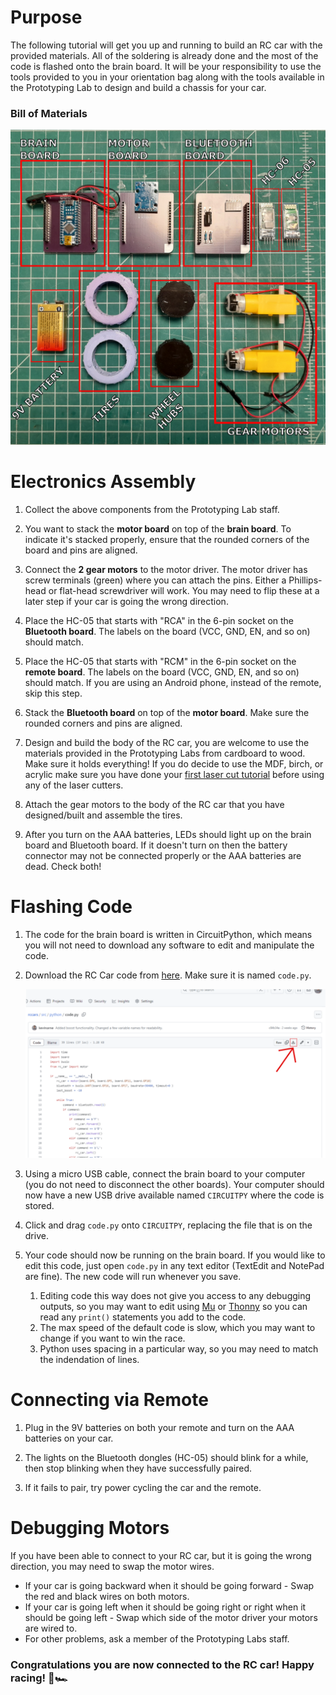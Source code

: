 # Purpose

The following tutorial will get you up and running to build an RC car with the provided materials. All of the soldering is already done and the most of the code is flashed onto the brain board. It will be your responsibility to use the tools provided to you in your orientation bag along with the tools available in the Prototyping Lab to design and build a chassis for your car.

### Bill of Materials

![](/assets/tutorial/component_layout.png)


# Electronics Assembly

1. Collect the above components from the Prototyping Lab staff.

1. You want to stack the **motor board** on top of the **brain board**. To indicate it's stacked properly, ensure that the rounded corners of the board and pins are aligned.

1. Connect the **2 gear motors** to the motor driver. The motor driver has screw terminals (green) where you can attach the pins. Either a Phillips-head or flat-head screwdriver will work. You may need to flip these at a later step if your car is going the wrong direction.

1. Place the HC-05 that starts with "RCA" in the 6-pin socket on the **Bluetooth board**. The labels on the board (VCC, GND, EN, and so on) should match.

1. Place the HC-05 that starts with "RCM" in the 6-pin socket on the **remote board**. The labels on the board (VCC, GND, EN, and so on) should match. If you are using an Android phone, instead of the remote, skip this step.

1. Stack the **Bluetooth board** on top of the **motor board**. Make sure the rounded corners and pins are aligned.

1. Design and build the body of the RC car, you are welcome to use the materials provided in the Prototyping Labs from cardboard to wood. Make sure it holds everything! If you do decide to use the MDF, birch, or acrylic make sure you have done your [first laser cut tutorial](https://gixlabs.github.io/how_to/first_lasercut.html) before using any of the laser cutters.

1. Attach the gear motors to the body of the RC car that you have designed/built and assemble the tires.

1. After you turn on the AAA batteries, LEDs should light up on the brain board and Bluetooth board. If it doesn't turn on then the battery connector may not be connected properly or the AAA batteries are dead. Check both!

# Flashing Code

1. The code for the brain board is written in CircuitPython, which means you will not need to download any software to edit and manipulate the code. 
1. Download the RC Car code from [here](src/python/code.py). Make sure it is named `code.py`.

    ![Image of the button to click](assets/tutorial/dl_code.svg)

1. Using a micro USB cable, connect the brain board to your computer (you do not need to disconnect the other boards). Your computer should now have a new USB drive available named `CIRCUITPY` where the code is stored.
1. Click and drag `code.py` onto `CIRCUITPY`, replacing the file that is on the drive.
1. Your code should now be running on the brain board. If you would like to edit this code, just open `code.py` in any text editor (TextEdit and NotePad are fine). The new code will run whenever you save.
    1. Editing code this way does not give you access to any debugging outputs, so you may want to edit using [Mu](https://codewith.mu/en/download) or [Thonny](https://thonny.org/) so you can read any `print()` statements you add to the code.
    1. The max speed of the default code is slow, which you may want to change if you want to win the race.
    1. Python uses spacing in a particular way, so you may need to match the indendation of lines.

# Connecting via Remote
1. Plug in the 9V batteries on both your remote and turn on the AAA batteries on your car.

1. The lights on the Bluetooth dongles (HC-05) should blink for a while, then stop blinking when they have successfully paired.

1. If it fails to pair, try power cycling the car and the remote.

# Debugging Motors
If you have been able to connect to your RC car, but it is going the wrong direction, you may need to swap the motor wires.
- If your car is going backward when it should be going forward - Swap the red and black wires on both motors.
- If your car is going left when it should be going right or right when it should be going left - Swap which side of the motor driver your motors are wired to.
- For other problems, ask a member of the Prototyping Labs staff.

### Congratulations you are now connected to the RC car! Happy racing! 🏁🏎
